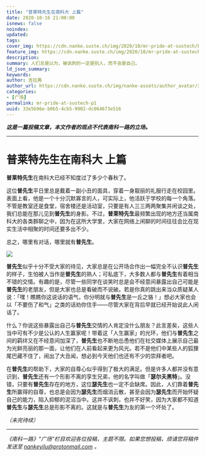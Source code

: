 ```yaml
---
title: "普莱特先生在南科大 上篇"
date: 2020-10-16 21:00:00
isnews: false
noindex:
updated:
tags:
cover_img: https://cdn.nanke.suste.ch/img/2020/10/mr-pride-at-sustech/banner.jpg
feature_img: https://cdn.nanke.suste.ch/img/2020/10/mr-pride-at-sustech/banner.jpg
description:
summary: 人们总是以为，被讽刺的一定是别人，而不会是自己。
ld_json_summary:
keywords:
author: 吉拉弗
author_url: https://cdn.nanke.suste.ch/img/nanke-assets/author_avatar/吉拉弗.jpg
categories:
- [广场]
permalink: mr-pride-at-sustech-p1
uuid: 33e5b96e-b0b5-4cb5-9902-dc064673e516
---
```


***这是一篇投稿文章，本文作者的观点不代表南科一路的立场。***

------

# 普莱特先生在南科大 上篇

**普莱特先生**在南科大已经不知度过了多少个春秋了。

这位**普先生**平日里总是戴着一副小丑的面具，穿着一身靓丽的礼服行走在校园里。表面上看，他是一个十分沉默寡言的人，可实际上，他活跃于学校的每一个角落。不管是教室还是食堂，宿舍楼还是活动室，只要是有人三三两两聚集并闲谈之处，我们总能在那儿见到**普先生**的身影。不过，**普莱特先生**最频繁出现的地方还当属南科大的各类群聊之中，因为在这所大学里，大家在网络上闲聊的时间往往会比在现实生活中相聚的时间还要多出不少。

总之，哪里有对话，哪里就有**普先生**。

![](https://cdn.nanke.suste.ch/img/2020/10/mr-pride-at-sustech/banner.jpg)

**普先生**似乎十分不受大家的待见，大家总是在公开场合作出一幅完全不认识**普先生**的样子，生怕被人当作是**普先生**的熟人；可私底下，大多数人都与**普先生**有着相当不错的交情。有趣的是，尽管一些同学在谈笑时总是会不经意间暴露出自己可能是**普先生**的老朋友，但是大家也总是看破而不说破。若是你真的跳出来当众质疑某人说：「嘿！瞧瞧你这说话的语气，你分明就与**普先生**是一丘之貉！」想必大家也会以「不要伤了和气」之类的话劝你住手——尽管大家在背后早就已经开始说此人闲话了。

什么？你说这些暴露出自己与**普先生**交情的人肯定没什么朋友？此言差矣，这些人当中可有不少是公认的人生赢家呢！带着这「人生赢家」的光环，他们与**普先生**之间的羁绊又在不经意间加深了，**普先生**也不断地怂恿他们在社交媒体上展示自己最为光鲜亮丽的那一面，让他们在人前看起来更为风光。若不是他们中某些人的狐狸尾巴藏不住了，闹出了大丑闻，想必到今天他们也还有不少的崇拜者吧。

在**普先生**的帮助下，大家的自尊心似乎得到了极大的满足。但是许多人都并没有意识到，**普先生**还有一个形影不离的孪生兄弟，他的名字叫做「**瑟尔夫黑特**」。没错，只要有**普先生**存在的地方，这位**瑟先生**也一定不会缺席。因此，人们靠着**普先生**所赢得的自尊，也总是会因为**瑟先生**而烟消云散，甚至会因为**瑟先生**而开始怀疑自己的能力，陷入抑郁的泥沼当中。这并不讽刺，也并不好笑，因为大家都不知道**普先生**与**瑟先生**总是形影不离的。这就是与**普先生**为友的第一个坏处了。

*（未完待续）*

------

*《南科一路》“广场”栏目欢迎各位投稿，主题不限。如果您想投稿，烦请您将稿件发送至 nankeyilu@protonmail.com 。*


